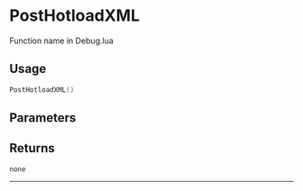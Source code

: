 # PostHotloadXML
Function name in Debug.lua
## Usage
```lua
PostHotloadXML()
```
## Parameters

## Returns
`none`

---